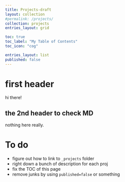 ```yaml
---
title: Projects-draft
layout: collection
#permalink: /projects/
collection: projects
entries_layout: grid

toc: true
toc_label: "My Table of Contents"
toc_icon: "cog"

entries_layout: list
published: false
---
```


# first header
hi there!

## the 2nd header to check MD
nothing here really.


# To do
- figure out how to link to `_projects` folder
- right down a bunch of description for each proj
- fix the TOC of this page
- remove junks by using `published=false` or something
